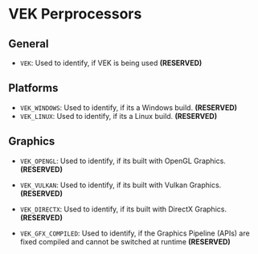 # VEK Perprocessors

## General
 - ```VEK```: Used to identify, if VEK is being used **(RESERVED)**

## Platforms
 - ```VEK_WINDOWS```: Used to identify, if its a Windows build. **(RESERVED)**
 - ```VEK_LINUX```:   Used to identify, if its a Linux build. **(RESERVED)**

## Graphics
 - ```VEK_OPENGL```: Used to identify, if its built with OpenGL Graphics. **(RESERVED)**
 - ```VEK_VULKAN```: Used to identify, if its built with Vulkan Graphics. **(RESERVED)**
 - ```VEK_DIRECTX```: Used to identify, if its built with DirectX Graphics. **(RESERVED)**
 
 - ```VEK_GFX_COMPILED```: Used to identify, if the Graphics Pipeline (APIs) are fixed compiled and cannot be switched at runtime **(RESERVED)**
